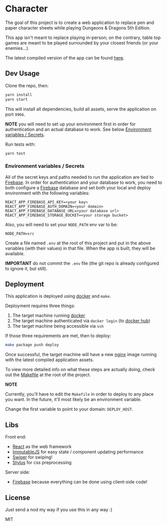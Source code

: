 # Character

The goal of this project is to create a web application to replace pen and paper character sheets while playing Dungeons & Dragons 5th Edition.

This app isn't meant to replace playing in-person; on the contrary, table top games are meant to be played surrounded by your closest friends (or your enemies...).

The latest compiled version of the app can be found [here](http://character.alorg.net).

## Dev Usage

Clone the repo, then:

```bash
yarn install
yarn start
```

This will install all dependencies, build all assets, serve the application on port `9966`.

**NOTE** you will need to set up your environment first in order for authentication and an actual database to work. See below [Environment variables / Secrets](#environment-variables--secrets).

Run tests with:

```bash
yarn test
```

### Environment variables / Secrets

All of the secret keys and paths needed to run the application are tied to [Firebase](http://firebase.google.com). In order for authentication and your database to work, you need to both configure a [Firebase](http://firebase.google.com) database and set both your local and deploy environment with the following variables:

```
REACT_APP_FIREBASE_API_KEY=<your key>
REACT_APP_FIREBASE_AUTH_DOMAIN=<your domain>
REACT_APP_FIREBASE_DATABASE_URL=<your database url>
REACT_APP_FIREBASE_STORAGE_BUCKET=<your storage bucket>
```

Also, you will need to set your `NODE_PATH` env var to be:

```
NODE_PATH=src
```

Create a file named `.env` at the root of this project and put in the above variables (with their values) in that file. When the app is built, they will be available.

**IMPORTANT** do not commit the `.env` file (the git repo is already configured to ignore it, but still).

## Deployment

This application is deployed using [docker](http://docker.com) and `make`.

Deployment requires three things:

1. The target machine running [docker](http://docker.com)
2. The target machine authenticated via `docker login` (to [docker hub](http://hub.docker.com))
3. The target machine being accessible via `ssh`

If those three requirements are met, then to deploy:

```bash
make package push deploy
```

Once successful, the target machine will have a new [nginx](https://www.nginx.com/resources/wiki/) image running with the latest compiled application assets.

To view more detailed info on what these steps are actually doing, check out the [Makefile](https://github.com/theoperatore/character/blob/master/Makefile) at the root of the project.

**NOTE**

Currently, you'll have to edit the `Makefile` in order to deploy to any place you want. In the future, it'll most likely be an environment variable.

Change the first variable to point to your domain: `DEPLOY_HOST`.

## Libs

Front end:

- [React](https://facebook.github.io/react/docs/getting-started.html) as the web framework
- [ImmutableJS](http://facebook.github.io/immutable-js/docs/#/) for easy state / component updating performance
- [Swiper](http://www.idangero.us/swiper/#.VXA5ztNViko) for swiping!
- [Stylus](https://learnboost.github.io/stylus/) for css preprocessing

Server side:

- [Firebase](https://www.firebase.com/docs/web/guide/) because everything can be done using client-side code!

## License

Just send a nod my way if you use this in any way :)

MIT
